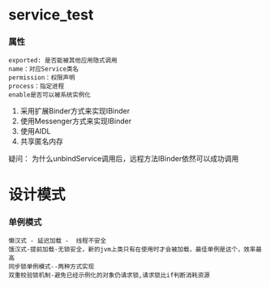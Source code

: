 # service_test

### 属性
	exported: 是否能被其他应用隐式调用
	name：对应Service类名
	permission：权限声明
	process：指定进程
	enable是否可以被系统实例化

1. 采用扩展Binder方式来实现IBinder
2. 使用Messenger方式来实现IBinder
3. 使用AIDL
4. 共享匿名内存

疑问： 为什么unbindService调用后，远程方法IBinder依然可以成功调用


# 设计模式
### 单例模式
    懒汉式 - 延迟加载 -  线程不安全
    饿汉式-提前加载-无锁安全，新的jvm上类只有在使用时才会被加载，最佳单例是这个，效率最高
    同步锁单例模式--两种方式实现
    双重校验锁机制-避免已经示例化的对象仍请求锁,请求锁比if判断消耗资源

